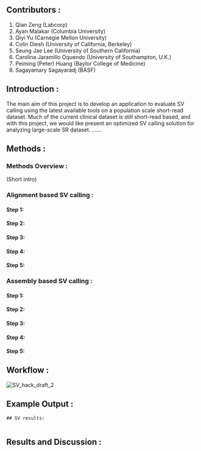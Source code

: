 ## Contributors :
1. Qian Zeng (Labcorp)
2. Ayan Malakar (Columbia University)
3. Qiyi Yu (Carnegie Mellon University)
4. Colin Diesh (University of California, Berkeley)
5. Seung Jae Lee (University of Southern California)
6. Carolina Jaramillo Oquendo (University of Southampton, U.K.)
7. Peiming (Peter) Huang (Baylor College of Medicine)
8. Sagayamary Sagayaradj (BASF)

## Introduction :
The main aim of this project is to develop an application to evaluate SV calling using the latest available tools on a population scale short-read dataset.
Much of the current clinical dataset is still short-read based, and with this project, we would like present an optimized SV calling solution for analyzing large-scale SR dataset.
......

## Methods :
### Methods Overview :
(Short intro)

### Alignment based SV calling :
#### Step 1:
#### Step 2:
#### Step 3:
#### Step 4:
#### Step 5:

### Assembly based SV calling :
#### Step 1:
#### Step 2:
#### Step 3:
#### Step 4:
#### Step 5:

## Workflow :

![SV_hack_draft_2](https://github.com/collaborativebioinformatics/SVHack_assemblyvmapping/assets/22775490/2a59dc8b-cbb4-4966-8b22-75d019483526)

## Example Output :

```
## SV results:


```

## Results and Discussion :

